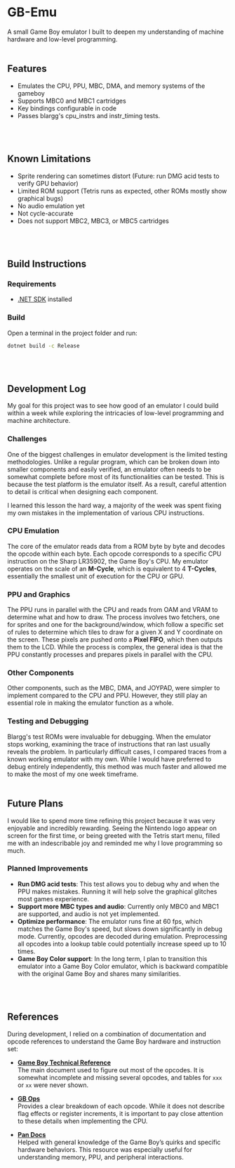 # GB-Emu
A small Game Boy emulator I built to deepen my understanding of machine hardware and low-level programming.
<br>
<br>

## Features
- Emulates the CPU, PPU, MBC, DMA, and memory systems of the gameboy
- Supports MBC0 and MBC1 cartridges
- Key bindings configurable in code
- Passes blargg's cpu_instrs and instr_timing tests.
<br>
<br>

## Known Limitations
- Sprite rendering can sometimes distort (Future: run DMG acid tests to verify GPU behavior)
- Limited ROM support (Tetris runs as expected, other ROMs mostly show graphical bugs)
- No audio emulation yet
- Not cycle-accurate
- Does not support MBC2, MBC3, or MBC5 cartridges
<br>
<br>

## Build Instructions

### Requirements
- [.NET SDK](https://dotnet.microsoft.com/download) installed

### Build
Open a terminal in the project folder and run:

```bash
dotnet build -c Release
```
<br>
<br>

## Development Log

My goal for this project was to see how good of an emulator I could build within a week while exploring the intricacies of low-level programming and machine architecture.

### Challenges
One of the biggest challenges in emulator development is the limited testing methodologies. Unlike a regular program, which can be broken down into smaller components and easily verified, an emulator often needs to be somewhat complete before most of its functionalities can be tested. This is because the test platform is the emulator itself. As a result, careful attention to detail is critical when designing each component.

I learned this lesson the hard way, a majority of the week was spent fixing my own mistakes in the implementation of various CPU instructions.

### CPU Emulation
The core of the emulator reads data from a ROM byte by byte and decodes the opcode within each byte. Each opcode corresponds to a specific CPU instruction on the Sharp LR35902, the Game Boy's CPU. My emulator operates on the scale of an **M-Cycle**, which is equivalent to 4 **T-Cycles**, essentially the smallest unit of execution for the CPU or GPU.

### PPU and Graphics
The PPU runs in parallel with the CPU and reads from OAM and VRAM to determine what and how to draw. The process involves two fetchers, one for sprites and one for the background/window, which follow a specific set of rules to determine which tiles to draw for a given X and Y coordinate on the screen. These pixels are pushed onto a **Pixel FIFO**, which then outputs them to the LCD. While the process is complex, the general idea is that the PPU constantly processes and prepares pixels in parallel with the CPU.

### Other Components
Other components, such as the MBC, DMA, and JOYPAD, were simpler to implement compared to the CPU and PPU. However, they still play an essential role in making the emulator function as a whole.

### Testing and Debugging
Blargg's test ROMs were invaluable for debugging. When the emulator stops working, examining the trace of instructions that ran last usually reveals the problem. In particularly difficult cases, I compared traces from a known working emulator with my own. While I would have preferred to debug entirely independently, this method was much faster and allowed me to make the most of my one week timeframe.
<br>
<br>

## Future Plans

I would like to spend more time refining this project because it was very enjoyable and incredibly rewarding. Seeing the Nintendo logo appear on screen for the first time, or being greeted with the Tetris start menu, filled me with an indescribable joy and reminded me why I love programming so much.

### Planned Improvements
- **Run DMG acid tests**: This test allows you to debug why and when the PPU makes mistakes. Running it will help solve the graphical glitches most games experience.  
- **Support more MBC types and audio**: Currently only MBC0 and MBC1 are supported, and audio is not yet implemented.  
- **Optimize performance**: The emulator runs fine at 60 fps, which matches the Game Boy's speed, but slows down significantly in debug mode. Currently, opcodes are decoded during emulation. Preprocessing all opcodes into a lookup table could potentially increase speed up to 10 times.  
- **Game Boy Color support**: In the long term, I plan to transition this emulator into a Game Boy Color emulator, which is backward compatible with the original Game Boy and shares many similarities.
<br>
<br>

## References

During development, I relied on a combination of documentation and opcode references to understand the Game Boy hardware and instruction set:

- **[Game Boy Technical Reference](https://gekkio.fi/files/gb-docs/gbctr.pdf)**  
  The main document used to figure out most of the opcodes. It is somewhat incomplete and missing several opcodes, and tables for `xxx` or `xx` were never shown.  

- **[GB Ops](https://izik1.github.io/gbops/)**  
  Provides a clear breakdown of each opcode. While it does not describe flag effects or register increments, it is important to pay close attention to these details when implementing the CPU.

- **[Pan Docs](https://gbdev.io/pandocs/)**  
  Helped with general knowledge of the Game Boy’s quirks and specific hardware behaviors. This resource was especially useful for understanding memory, PPU, and peripheral interactions.
